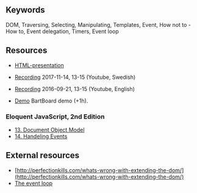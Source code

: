 ## Keywords
DOM, Traversing, Selecting, Manipulating, Templates, Event, How not to - How to, Event delegation, Timers, Event loop

## Resources
- [HTML-presentation](https://rawgit.com/CS-LNU-Learning-Objects/client-side-javascript/master/lectures/03-dom/index.html)
- [Recording](https://youtu.be/KVMlTQdOMbw) 2017-11-14, 13-15 (Youtube, Swedish)
- [Recording](https://youtu.be/vek2dwPV4Lw) 2016-09-21, 13-15 (Youtube, English)

- [Demo](https://youtu.be/I7HJwo98EQE) BartBoard demo (+1h).

### Eloquent JavaScript, 2nd Edition

- [13. Document Object Model](http://eloquentjavascript.net/13_dom.html)
- [14. Handeling Events](http://eloquentjavascript.net/14_event.html)

## External resources
* [http://perfectionkills.com/whats-wrong-with-extending-the-dom/](http://perfectionkills.com/whats-wrong-with-extending-the-dom/)
* [The event loop](https://developer.mozilla.org/en-US/docs/Web/JavaScript/EventLoop)
